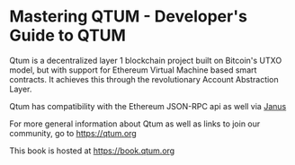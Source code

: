# Mastering QTUM - Developer's Guide to QTUM

Qtum is a decentralized layer 1 blockchain project built on Bitcoin's UTXO model, but with support for Ethereum Virtual Machine based smart contracts. It achieves this through the revolutionary Account Abstraction Layer.

Qtum has compatibility with the Ethereum JSON-RPC api as well via [Janus](https://github.com/qtumproject/janus)

For more general information about Qtum as well as links to join our community, go to https://qtum.org

This book is hosted at https://book.qtum.org
